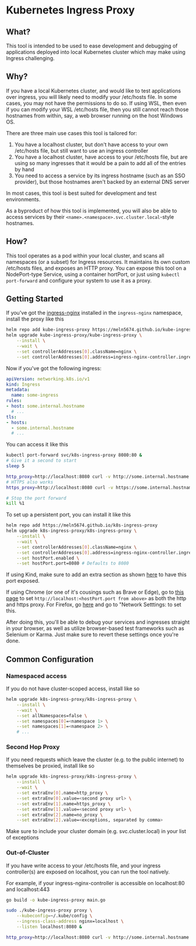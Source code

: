 # Kubernetes Ingress Proxy

## What?

This tool is intended to be used to ease development and debugging of applications deployed into local Kubernetes cluster which may make using Ingress challenging.

## Why?

If you have a local Kubernetes cluster, and would like to test applications over ingress, you will likely need to modify your /etc/hosts file. In some cases, you may not have the permissions to do so. If using WSL, then even if you can modify your WSL /etc/hosts file, then you still cannot reach those hostnames from within, say, a web browser running on the host Windows OS.

There are three main use cases this tool is tailored for:

1. You have a localhost cluster, but don't have access to your own /etc/hosts file, but still want to use an ingress controller
2. You have a localhost cluster, have access to your /etc/hosts file, but are using so many ingresses that it would be a pain to add all of the entries by hand
3. You need to access a service by its ingress hostname (such as an SSO provider), but those hostnames aren't backed by an external DNS server

In most cases, this tool is best suited for development and test environments.

As a byproduct of how this tool is implemented, you will also be able to access services by their `<name>.<namespace>.svc.cluster.local`-style hostnames.

## How?

This tool operates as a pod within your local cluster, and scans all namespaces (or a subset) for Ingress resources. It maintains its own custom /etc/hosts files, and exposes an HTTP proxy. You can expose this tool on a NodePort-type Service, using a container hortPort, or just using `kubectl port-forward` and configure your system to use it as a proxy.

## Getting Started

If you've got the [ingress-nginx](https://github.com/kubernetes/ingress-nginx/) installed in the `ingress-nginx` namespace, install the proxy like this

```bash
helm repo add kube-ingress-proxy https://meln5674.github.io/kube-ingress-proxy
helm upgrade kube-ingress-proxy/kube-ingress-proxy \
    --install \
    --wait \
    --set controllerAddresses[0].className=nginx \
    --set controllerAddresses[0].address=ingress-nginx-controller.ingress-nginx.svc.cluster.local
```

Now if you've got the following ingress:

```yaml
apiVersion: networking.k8s.io/v1
kind: Ingress
metadata:
  name: some-ingress
rules:
- host: some.internal.hostname
  # ...
tls:
- hosts:
  - some.internal.hostname
  # ...

```

You can access it like this

```bash
kubectl port-forward svc/k8s-ingress-proxy 8080:80 &
# Give it a second to start
sleep 5

http_proxy=http://localhost:8080 curl -v http://some.internal.hostname
# HTTPS also works
https_proxy=http://localhost:8080 curl -v https://some.internal.hostname

# Stop the port forward
kill %1
```

To set up a persistent port, you can install it like this

```bash
helm repo add https://meln5674.github.io/k8s-ingress-proxy
helm upgrade k8s-ingress-proxy/k8s-ingress-proxy \
    --install \
    --wait \
    --set controllerAddresses[0].className=nginx \
    --set controllerAddresses[0].address=ingress-nginx-controller.ingress-nginx.svc.cluster.local \
    --set hostPort.enabled \
    --set hostPort.port=8080 # Defaults to 8080
```

If using Kind, make sure to add an extra section as shown [here](https://kind.sigs.k8s.io/docs/user/configuration/#extra-port-mappings) to have this port exposed.

If using Chrome (or one of it's cousings such as Brave or Edge), go to [this page](brave://settings/system) to set `http://localhost:<hostPort.port from above>` as both the http and https proxy. For Firefox, go [here](about:preferences) and go to "Network Setttings: to set this.

After doing this, you'll be able to debug your services and ingresses straight in your browser, as well as utilize browser-based test frameworks such as Selenium or Karma. Just make sure to revert these settings once you're done.

## Common Configuration

### Namespaced access

If you do not have cluster-scoped access, install like so

```bash
helm upgrade k8s-ingress-proxy/k8s-ingress-proxy \
    --install \
    --wait \
    --set allNamespaces=false \
    --set namespaces[0]=<namespace 1> \
    --set namespaces[1]=<namespace 2> \
    # ...
```

### Second Hop Proxy

If you need requests which leave the cluster (e.g. to the public internet) to themselves be proxied, install like so

```bash
helm upgrade k8s-ingress-proxy/k8s-ingress-proxy \
    --install \
    --wait \
    --set extraEnv[0].name=http_proxy \
    --set extraEnv[0].value=<second proxy url> \
    --set extraEnv[1].name=https_proxy \
    --set extraEnv[1].value=<second proxy url> \
    --set extraEnv[2].name=no_proxy \
    --set extraEnv[2].value=<exceptions, separated by comma>
```

Make sure to include your cluster domain (e.g. svc.cluster.local) in your list of exceptions

### Out-of-Cluster

If you have write access to your /etc/hosts file, and your ingress controller(s) are exposed on localhost, you can run the tool natively.

For example, if your ingress-nginx-controller is accessible on localhost:80 and localhost:443

```bash
go build -o kube-ingress-proxy main.go

sudo ./kube-ingress-proxy proxy \
    --kubeconfig=~/.kube/config \
    --ingress-class-address nginx=localhost \
    --listen localhost:8080 &

http_proxy=http://localhost:8080 curl -v http://some.internal.hostname
```
